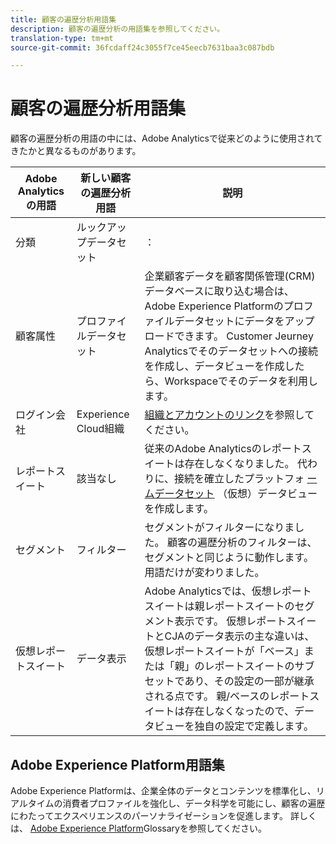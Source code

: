 ```yaml
---
title: 顧客の遍歴分析用語集
description: 顧客の遍歴分析の用語集を参照してください。
translation-type: tm+mt
source-git-commit: 36fcdaff24c3055f7ce45eecb7631baa3c087bdb

---
```



# 顧客の遍歴分析用語集

顧客の遍歴分析の用語の中には、Adobe Analyticsで従来どのように使用されてきたかと異なるものがあります。

| Adobe Analyticsの用語 | 新しい顧客の遍歴分析用語 | 説明 |
|---|---|---|
| 分類 | ルックアップデータセット | ： |
| 顧客属性 | プロファイルデータセット | 企業顧客データを顧客関係管理(CRM)データベースに取り込む場合は、Adobe Experience Platformのプロファイルデータセットにデータをアップロードできます。 Customer Jeurney Analyticsでそのデータセットへの接続を作成し、データビューを作成したら、Workspaceでそのデータを利用します。 |
| ログイン会社 | Experience Cloud組織 | [組織とアカウントのリンク](https://docs.adobe.com/content/help/en/core-services/interface/manage-users-and-products/organizations.html#topic_C31CB834F109465A82ED57FF0563B3F1)を参照してください。 |
| レポートスイート | 該当なし | 従来のAdobe Analyticsのレポートスイートは存在しなくなりました。 代わりに、接続を確立したプラットフォ [ームデータセット](/help/data-views/create-dataview.md) （仮想）データビューを作成します。 |
| セグメント | フィルター | セグメントがフィルターになりました。 顧客の遍歴分析のフィルターは、セグメントと同じように動作します。 用語だけが変わりました。 |
| 仮想レポートスイート | データ表示 | Adobe Analyticsでは、仮想レポートスイートは親レポートスイートのセグメント表示です。 仮想レポートスイートとCJAのデータ表示の主な違いは、仮想レポートスイートが「ベース」または「親」のレポートスイートのサブセットであり、その設定の一部が継承される点です。 親/ベースのレポートスイートは存在しなくなったので、データビューを独自の設定で定義します。 |

## Adobe Experience Platform用語集

Adobe Experience Platformは、企業全体のデータとコンテンツを標準化し、リアルタイムの消費者プロファイルを強化し、データ科学を可能にし、顧客の遍歴にわたってエクスペリエンスのパーソナライゼーションを促進します。
詳しくは、 [Adobe Experience Platform](https://www.adobe.io/apis/experienceplatform/home/services/acp-glossary.html)Glossaryを参照してください。
